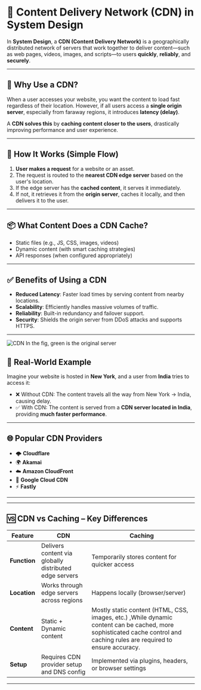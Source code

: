 # 📡 Content Delivery Network (CDN) in System Design

In **System Design**, a **CDN (Content Delivery Network)** is a geographically distributed network of servers that work together to deliver content—such as web pages, videos, images, and scripts—to users **quickly**, **reliably**, and **securely**.

---

## 🔹 Why Use a CDN?

When a user accesses your website, you want the content to load fast regardless of their location. However, if all users access a **single origin server**, especially from faraway regions, it introduces **latency (delay)**.  

A **CDN solves this** by **caching content closer to the users**, drastically improving performance and user experience.

---

## 🔸 How It Works (Simple Flow)

1. **User makes a request** for a website or an asset.
2. The request is routed to the **nearest CDN edge server** based on the user's location.
3. If the edge server has the **cached content**, it serves it immediately.
4. If not, it retrieves it from the **origin server**, caches it locally, and then delivers it to the user.

---

## 📦 What Content Does a CDN Cache?

- Static files (e.g., JS, CSS, images, videos)
- Dynamic content (with smart caching strategies)
- API responses (when configured appropriately)

---

## ✅ Benefits of Using a CDN

- **Reduced Latency**: Faster load times by serving content from nearby locations.
- **Scalability**: Efficiently handles massive volumes of traffic.
- **Reliability**: Built-in redundancy and failover support.
- **Security**: Shields the origin server from DDoS attacks and supports HTTPS.

---

![CDN](https://media.geeksforgeeks.org/wp-content/uploads/20231222113811/Example-of-CDN.jpg)
In the fig, green is the original server

## 📍 Real-World Example

Imagine your website is hosted in **New York**, and a user from **India** tries to access it:

- ❌ Without CDN: The content travels all the way from New York → India, causing delay.
- ✅ With CDN: The content is served from a **CDN server located in India**, providing **much faster performance**.

---

## 🌐 Popular CDN Providers

- 🌩️ **Cloudflare**
- 🌍 **Akamai**
- ☁️ **Amazon CloudFront**
- 🔵 **Google Cloud CDN**
- ⚡ **Fastly**

---

---

## 🆚 CDN vs Caching – Key Differences

| Feature        | CDN                                                   | Caching                                                 |
|----------------|--------------------------------------------------------|----------------------------------------------------------|
| **Function**   | Delivers content via globally distributed edge servers | Temporarily stores content for quicker access            |
| **Location**   | Works through edge servers across regions              | Happens locally (browser/server)                         |
| **Content**    | Static + Dynamic content                               | Mostly static content (HTML, CSS, images, etc.) ,While dynamic content can be cached, more sophisticated cache control and caching rules are required to ensure accuracy.         |
| **Setup**      | Requires CDN provider setup and DNS config            | Implemented via plugins, headers, or browser settings    |

---
